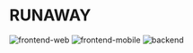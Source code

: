 # RUNAWAY
![frontend-web](https://github.com/umcody/runaway/workflows/frontend-web/badge.svg) ![frontend-mobile](https://github.com/umcody/runaway/workflows/frontend-mobile/badge.svg) ![backend](https://github.com/umcody/runaway/workflows/backend/badge.svg)

